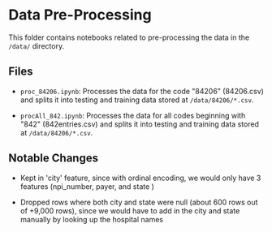 # Data Pre-Processing

This folder contains notebooks related to pre-processing the data in the `/data/` directory.

## Files

- `proc_84206.ipynb`: Processes the data for the code "84206" (84206.csv) and splits it into testing and training data stored at `/data/84206/*.csv`.

- `procAll_842.ipynb`: Processes the data for all codes beginning with "842" (842entries.csv) and splits it into testing and training data stored at `/data/84206/*.csv`.

## Notable Changes

*   Kept in 'city' feature, since with ordinal encoding, we would only have 3 features (npi_number, payer, and state )

*   Dropped rows where both city and state were null (about 600 rows out of +9,000 rows), since we would have to add in the city and state manually by looking up the hospital names
